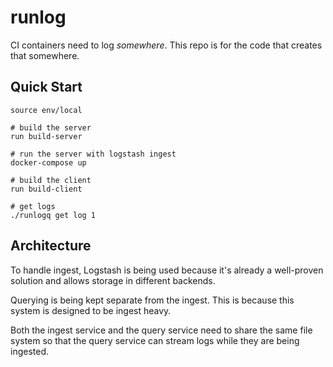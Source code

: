 # runlog

CI containers need to log _somewhere_. This repo is for the code that creates
that somewhere.

## Quick Start

```
source env/local

# build the server
run build-server

# run the server with logstash ingest
docker-compose up

# build the client
run build-client

# get logs
./runlogq get log 1
```

## Architecture

To handle ingest, Logstash is being used because it's already a well-proven
solution and allows storage in different backends.

Querying is being kept separate from the ingest. This is because this system
is designed to be ingest heavy.

Both the ingest service and the query service need to share the same file
system so that the query service can stream logs while they are being ingested.
